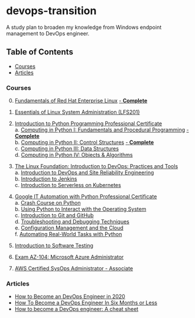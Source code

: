 # devops-transition
A study plan to broaden my knowledge from Windows endpoint management to DevOps engineer.

## Table of Contents
* [Courses](#head0)
* [Articles](#head1)

### <a name="head0"></a>Courses
0.    [Fundamentals of Red Hat Enterprise Linux](https://courses.edx.org/courses/course-v1:RedHat+RH066x+3T2020/course/) [- **Complete**](https://courses.edx.org/certificates/e122fd8827ff4399a9d57b43f4ed8dcc)
1.    [Essentials of Linux System Administration (LFS201)](https://training.linuxfoundation.org/training/essentials-of-linux-system-administration/)

2.    [Introduction to Python Programming Professional Certificate](https://www.edx.org/professional-certificate/introduction-to-python-programming)\
a. [Computing in Python I: Fundamentals and Procedural Programming](https://courses.edx.org/certificates/0ddde4588c4a4852aa5c85bc01efc69b) [- **Complete**](https://courses.edx.org/certificates/0ddde4588c4a4852aa5c85bc01efc69b)\
b. [Computing in Python II: Control Structures](https://www.edx.org/course/computing-in-python-ii-control-structures) [- **Complete**](https://courses.edx.org/certificates/158dd1eb277f4a45a198e2d048c20a65)\
c. [Computing in Python III: Data Structures](https://www.edx.org/course/computing-in-python-iii-data-structures)\
d. [Computing in Python IV: Objects & Algorithms](https://www.edx.org/course/computing-in-python-iv-objects-algorithms)

3.    [The Linux Foundation: Introduction to DevOps: Practices and Tools](https://www.edx.org/professional-certificate/linuxfoundationx-introduction-to-devops-practices-and-tools)\
a. [Introduction to DevOps and Site Reliability Engineering](https://www.edx.org/course/introduction-to-devops-and-site-reliability-engineering)\
b. [Introduction to Jenkins](https://www.edx.org/course/introduction-to-jenkins)\
c. [Introduction to Serverless on Kubernetes](https://www.edx.org/course/introduction-to-serverless-on-kubernetes)

4.    [Google IT Automation with Python Professional Certificate](https://www.coursera.org/professional-certificates/google-it-automation)\
a. [Crash Course on Python](https://www.coursera.org/learn/python-crash-course?specialization=google-it-automation)\
b. [Using Python to Interact with the Operating System](https://www.coursera.org/learn/python-operating-system?specialization=google-it-automation)\
c. [Introduction to Git and GitHub](https://www.coursera.org/learn/introduction-git-github?specialization=google-it-automation)\
d. [Troubleshooting and Debugging Techniques](https://www.coursera.org/learn/troubleshooting-debugging-techniques?specialization=google-it-automation)\
e. [Configuration Management and the Cloud](https://www.coursera.org/learn/configuration-management-cloud)\
f. [Automating Real-World Tasks with Python](https://www.coursera.org/learn/automating-real-world-tasks-python)

5.    [Introduction to Software Testing](https://www.coursera.org/learn/introduction-software-testing?ranMID=40328&ranEAID=SAyYsTvLiGQ&ranSiteID=SAyYsTvLiGQ-twtrC7ARTRkot_XGLBvDoA&siteID=SAyYsTvLiGQ-twtrC7ARTRkot_XGLBvDoA&utm_content=10&utm_medium=partners&utm_source=linkshare&utm_campaign=SAyYsTvLiGQ)

6.    [Exam AZ-104: Microsoft Azure Administrator](https://docs.microsoft.com/en-us/learn/certifications/exams/az-104)

7.    [AWS Certified SysOps Administrator - Associate](https://aws.amazon.com/certification/certified-sysops-admin-associate/)

### <a name="head1"></a>Articles
* [How to Become an DevOps Engineer in 2020](https://medium.com/swlh/how-to-become-an-devops-engineer-in-2020-80b8740d5a52)
* [How To Become a DevOps Engineer In Six Months or Less](https://medium.com/@devfire/how-to-become-a-devops-engineer-in-six-months-or-less-366097df7737)
* [How to become a DevOps engineer: A cheat sheet](https://www.reddit.com/r/devops/comments/9ab0qo/how_to_become_a_devops_engineer_a_cheat_sheet/)

